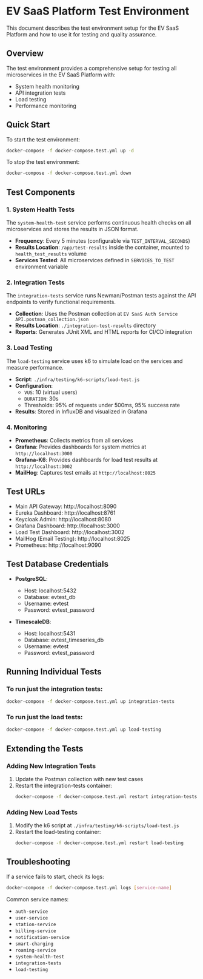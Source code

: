 # EV SaaS Platform Test Environment

This document describes the test environment setup for the EV SaaS Platform and how to use it for testing and quality assurance.

## Overview

The test environment provides a comprehensive setup for testing all microservices in the EV SaaS Platform with:

- System health monitoring
- API integration tests
- Load testing
- Performance monitoring

## Quick Start

To start the test environment:

```bash
docker-compose -f docker-compose.test.yml up -d
```

To stop the test environment:

```bash
docker-compose -f docker-compose.test.yml down
```

## Test Components

### 1. System Health Tests

The `system-health-test` service performs continuous health checks on all microservices and stores the results in JSON format.

- **Frequency**: Every 5 minutes (configurable via `TEST_INTERVAL_SECONDS`)
- **Results Location**: `/app/test-results` inside the container, mounted to `health_test_results` volume
- **Services Tested**: All microservices defined in `SERVICES_TO_TEST` environment variable

### 2. Integration Tests

The `integration-tests` service runs Newman/Postman tests against the API endpoints to verify functional requirements.

- **Collection**: Uses the Postman collection at `EV SaaS Auth Service API.postman_collection.json`
- **Results Location**: `./integration-test-results` directory
- **Reports**: Generates JUnit XML and HTML reports for CI/CD integration

### 3. Load Testing

The `load-testing` service uses k6 to simulate load on the services and measure performance.

- **Script**: `./infra/testing/k6-scripts/load-test.js`
- **Configuration**:
  - `VUS`: 10 (virtual users)
  - `DURATION`: 30s
  - Thresholds: 95% of requests under 500ms, 95% success rate
- **Results**: Stored in InfluxDB and visualized in Grafana

### 4. Monitoring

- **Prometheus**: Collects metrics from all services
- **Grafana**: Provides dashboards for system metrics at `http://localhost:3000`
- **Grafana-K6**: Provides dashboards for load test results at `http://localhost:3002`
- **MailHog**: Captures test emails at `http://localhost:8025`

## Test URLs

- Main API Gateway: http://localhost:8090
- Eureka Dashboard: http://localhost:8761
- Keycloak Admin: http://localhost:8080
- Grafana Dashboard: http://localhost:3000
- Load Test Dashboard: http://localhost:3002
- MailHog (Email Testing): http://localhost:8025
- Prometheus: http://localhost:9090

## Test Database Credentials

- **PostgreSQL**:
  - Host: localhost:5432
  - Database: evtest_db
  - Username: evtest
  - Password: evtest_password

- **TimescaleDB**:
  - Host: localhost:5431
  - Database: evtest_timeseries_db
  - Username: evtest
  - Password: evtest_password

## Running Individual Tests

### To run just the integration tests:

```bash
docker-compose -f docker-compose.test.yml up integration-tests
```

### To run just the load tests:

```bash
docker-compose -f docker-compose.test.yml up load-testing
```

## Extending the Tests

### Adding New Integration Tests

1. Update the Postman collection with new test cases
2. Restart the integration-tests container:
   ```bash
   docker-compose -f docker-compose.test.yml restart integration-tests
   ```

### Adding New Load Tests

1. Modify the k6 script at `./infra/testing/k6-scripts/load-test.js`
2. Restart the load-testing container:
   ```bash
   docker-compose -f docker-compose.test.yml restart load-testing
   ```

## Troubleshooting

If a service fails to start, check its logs:

```bash
docker-compose -f docker-compose.test.yml logs [service-name]
```

Common service names:
- `auth-service`
- `user-service`
- `station-service`
- `billing-service`
- `notification-service`
- `smart-charging`
- `roaming-service`
- `system-health-test`
- `integration-tests`
- `load-testing` 